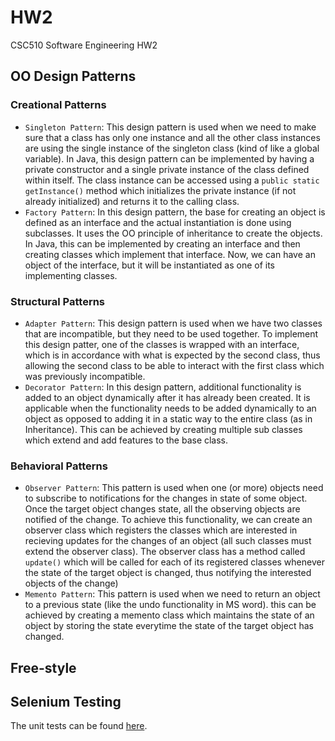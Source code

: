 # HW2

CSC510 Software Engineering HW2


## OO Design Patterns

### Creational Patterns
  * `Singleton Pattern`: This design pattern is used when we need to make sure that a class has only one instance and all the other class instances are using the single instance of the singleton class (kind of like a global variable). In Java, this design pattern can be implemented by having a private constructor and a single private instance of the class defined within itself. The class instance can be accessed using a `public static getInstance()` method which initializes the private instance (if not already initialized) and returns it to the calling class.
  * `Factory Pattern`: In this design pattern, the base for creating an object is defined as an interface and the actual instantiation is done using subclasses. It uses the OO principle of inheritance to create the objects. In Java, this can be implemented by creating an interface and then creating classes which implement that interface. Now, we can have an object of the interface, but it will be instantiated as one of its implementing classes.

### Structural Patterns
  * `Adapter Pattern`: This design pattern is used when we have two classes that are incompatible, but they need to be used together. To implement this design patter, one of the classes is wrapped with an interface, which is in accordance with what is expected by the second class, thus allowing the second class to be able to interact with the first class which was previously incompatible.
  * `Decorator Pattern`: In this design pattern, additional functionality is added to an object dynamically after it has already been created. It is applicable when the functionality needs to be added dynamically to an object as opposed to adding it in a static way to the entire class (as in Inheritance). This can be achieved by creating multiple sub classes which extend and add features to the base class.

### Behavioral Patterns
  * `Observer Pattern`: This pattern is used when one (or more) objects need to subscribe to notifications for the changes in state of some object. Once the target object changes state, all the observing objects are notified of the change. To achieve this functionality, we can create an observer class which registers the classes which are interested in recieving updates for the changes of an object (all such classes must extend the observer class). The observer class has a method called `update()` which will be called for each of its registered classes whenever the state of the target object is changed, thus notifying the interested objects of the change)
  * `Memento Pattern`: This pattern is used when we need to return an object to a previous state (like the undo functionality in MS word). this can be achieved by creating a memento class which maintains the state of an object by storing the state everytime the state of the target object has changed.

## Free-style


## Selenium Testing
The unit tests can be found [here](selenium/src/test/java/com/tests/WebTests.java).
